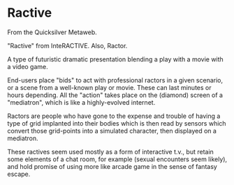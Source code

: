 
# Ractive

From the Quicksilver Metaweb.

"Ractive" from InteRACTIVE. Also, Ractor.

A type of futuristic dramatic presentation blending a play with a movie with a video game.

End-users place "bids" to act with professional ractors in a given scenario, or a scene from a well-known play or movie. These can last minutes or hours depending. All the "action" takes place on the (diamond) screen of a "mediatron", which is like a highly-evolved internet.

Ractors are people who have gone to the expense and trouble of having a type of grid implanted into their bodies which is then read by sensors which convert those grid-points into a simulated character, then displayed on a mediatron. 

These ractives seem used mostly as a form of interactive t.v., but retain some elements of a chat room, for example (sexual encounters seem likely), and hold promise of using more like arcade game in the sense of fantasy escape.
